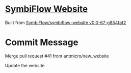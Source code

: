 # [SymbiFlow Website](https://symbiflow.github.io)

Built from [SymbiFlow/symbiflow-website v0.0-67-g854faf2](https://github.com/SymbiFlow/symbiflow-website/commit/854faf24b1027af1182deadbb31de058181ca6de)

# Commit Message

Merge pull request #41 from antmicro/new_website

Update the website
